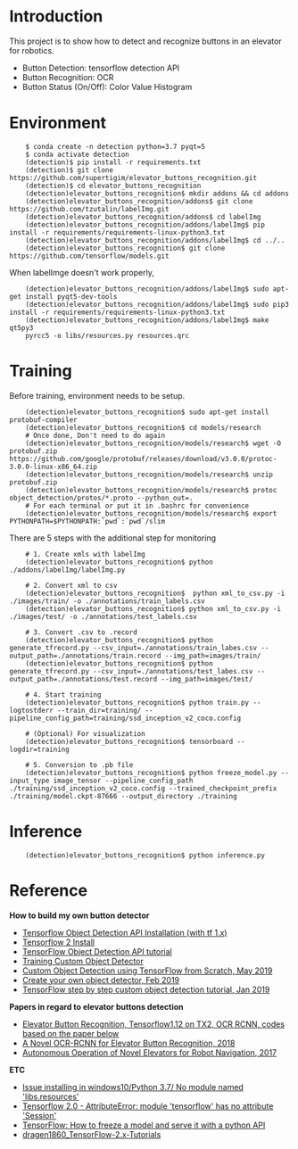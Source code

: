 Introduction  
============

This project is to show how to detect and recognize buttons in an elevator for robotics.  

- Button Detection: tensorflow detection API  
- Button Recognition: OCR  
- Button Status (On/Off): Color Value Histogram   

Environment  
===========   

```  
    $ conda create -n detection python=3.7 pyqt=5
    $ conda activate detection  
    (detection)$ pip install -r requirements.txt  
    (detection)$ git clone https://github.com/supertigim/elevator_buttons_recognition.git  
    (detection)$ cd elevator_buttons_recognition
    (detection)elevator_buttons_recognition$ mkdir addons && cd addons  
    (detection)elevator_buttons_recognition/addons$ git clone https://github.com/tzutalin/labelImg.git  
    (detection)elevator_buttons_recognition/addons$ cd labelImg  
    (detection)elevator_buttons_recognition/addons/labelImg$ pip install -r requirements/requirements-linux-python3.txt
    (detection)elevator_buttons_recognition/addons/labelImg$ cd ../..
    (detection)elevator_buttons_recognition$ git clone https://github.com/tensorflow/models.git
```  

When labelImge doesn't work properly,  

```
    (detection)elevator_buttons_recognition/addons/labelImg$ sudo apt-get install pyqt5-dev-tools  
    (detection)elevator_buttons_recognition/addons/labelImg$ sudo pip3 install -r requirements/requirements-linux-python3.txt  
    (detection)elevator_buttons_recognition/addons/labelImg$ make qt5py3  
    pyrcc5 -o libs/resources.py resources.qrc  
```

Training  
========  

Before training, environment needs to be setup.   

```  
    (detection)elevator_buttons_recognition$ sudo apt-get install protobuf-compiler
    (detection)elevator_buttons_recognition$ cd models/research
    # Once done, Don't need to do again
    (detection)elevator_buttons_recognition/models/research$ wget -O protobuf.zip https://github.com/google/protobuf/releases/download/v3.0.0/protoc-3.0.0-linux-x86_64.zip
    (detection)elevator_buttons_recognition/models/research$ unzip protobuf.zip
    (detection)elevator_buttons_recognition/models/research$ protoc object_detection/protos/*.proto --python_out=.
    # For each terminal or put it in .bashrc for convenience
    (detection)elevator_buttons_recognition/models/research$ export PYTHONPATH=$PYTHONPATH:`pwd`:`pwd`/slim
```

There are 5 steps with the additional step for monitoring 

```  
    # 1. Create xmls with labelImg
    (detection)elevator_buttons_recognition$ python ./addons/labelImg/labelImg.py 

    # 2. Convert xml to csv 
    (detection)elevator_buttons_recognition$  python xml_to_csv.py -i ./images/train/ -o ./annotations/train_labels.csv
    (detection)elevator_buttons_recognition$ python xml_to_csv.py -i ./images/test/ -o ./annotations/test_labels.csv

    # 3. Convert .csv to .record
    (detection)elevator_buttons_recognition$ python generate_tfrecord.py --csv_input=./annotations/train_labes.csv --output_path=./annotations/train.record --img_path=images/train/
    (detection)elevator_buttons_recognition$ python generate_tfrecord.py --csv_input=./annotations/test_labes.csv --output_path=./annotations/test.record --img_path=images/test/

    # 4. Start training   
    (detection)elevator_buttons_recognition$ python train.py --logtostderr --train_dir=training/ --pipeline_config_path=training/ssd_inception_v2_coco.config

    # (Optional) For visualization 
    (detection)elevator_buttons_recognition$ tensorboard --logdir=training

    # 5. Conversion to .pb file
    (detection)elevator_buttons_recognition$ python freeze_model.py --input_type image_tensor --pipeline_config_path ./training/ssd_inception_v2_coco.config --trained_checkpoint_prefix ./training/model.ckpt-87666 --output_directory ./training
```  

Inference  
========  

```  
    (detection)elevator_buttons_recognition$ python inference.py  
```  

Reference  
=========  

**How to build my own button detector**  

- [Tensorflow Object Detection API Installation (with tf 1.x)](https://github.com/tensorflow/models/blob/master/research/object_detection/g3doc/installation.md)
- [Tensorflow 2 Install](https://www.tensorflow.org/install)  
- [TensorFlow Object Detection API tutorial](https://tensorflow-object-detection-api-tutorial.readthedocs.io/en/latest/index.html)  
- [Training Custom Object Detector](https://tensorflow-object-detection-api-tutorial.readthedocs.io/en/latest/training.html)  
- [Custom Object Detection using TensorFlow from Scratch, May 2019](https://towardsdatascience.com/custom-object-detection-using-tensorflow-from-scratch-e61da2e10087)  
- [Create your own object detector, Feb 2019](https://towardsdatascience.com/creating-your-own-object-detector-ad69dda69c85)  
- [TensorFlow step by step custom object detection tutorial, Jan 2019](https://medium.com/analytics-vidhya/tensorflow-step-by-step-custom-object-detection-tutorial-d7ae840a74e2)  


**Papers in regard to elevator buttons detection**  

- [Elevator Button Recognition, Tensorflow1.12 on TX2, OCR RCNN, codes based on the paper below](https://github.com/zhudelong/ocr-rcnn-v2/tree/master/src/button_recognition/scripts/ocr_rcnn_lib)  
- [A Novel OCR-RCNN for Elevator Button Recognition, 2018](http://www.ee.cuhk.edu.hk/~tgli/TingguangLi_files/IROS18_2028_FI.pdf)
- [Autonomous Operation of Novel Elevators for Robot Navigation, 2017](http://ai.stanford.edu/~olga/papers/icra10-OperationOfNovelElevators.pdf)

**ETC**    
 
- [Issue installing in windows10/Python 3.7/ No module named 'libs.resources'](https://github.com/tzutalin/labelImg/issues/475)  
- [Tensorflow 2.0 - AttributeError: module 'tensorflow' has no attribute 'Session'](https://stackoverflow.com/questions/55142951/tensorflow-2-0-attributeerror-module-tensorflow-has-no-attribute-session)  
- [TensorFlow: How to freeze a model and serve it with a python API](https://blog.metaflow.fr/tensorflow-how-to-freeze-a-model-and-serve-it-with-a-python-api-d4f3596b3adc)  
- [dragen1860_TensorFlow-2.x-Tutorials](https://github.com/dragen1860/TensorFlow-2.x-Tutorials)